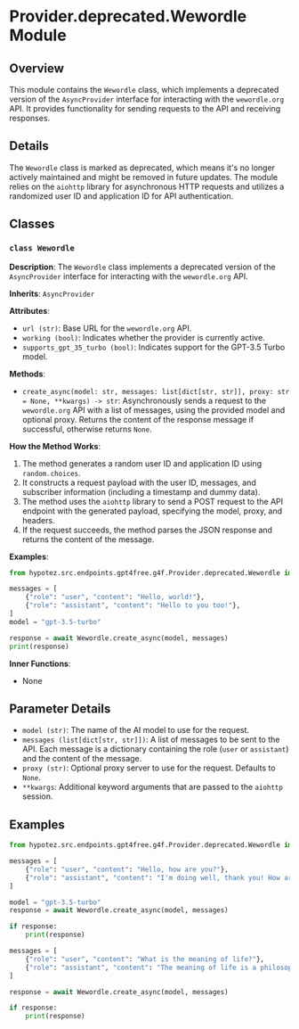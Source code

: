 # Provider.deprecated.Wewordle Module

## Overview

This module contains the `Wewordle` class, which implements a deprecated version of the `AsyncProvider` interface for interacting with the `wewordle.org` API. It provides functionality for sending requests to the API and receiving responses.

## Details

The `Wewordle` class is marked as deprecated, which means it's no longer actively maintained and might be removed in future updates. The module relies on the `aiohttp` library for asynchronous HTTP requests and utilizes a randomized user ID and application ID for API authentication.

## Classes

### `class Wewordle`

**Description**:  The `Wewordle` class implements a deprecated version of the `AsyncProvider` interface for interacting with the `wewordle.org` API.

**Inherits**:  `AsyncProvider`

**Attributes**:

- `url (str)`: Base URL for the `wewordle.org` API.
- `working (bool)`: Indicates whether the provider is currently active.
- `supports_gpt_35_turbo (bool)`: Indicates support for the GPT-3.5 Turbo model.

**Methods**:

- `create_async(model: str, messages: list[dict[str, str]], proxy: str = None, **kwargs) -> str`: Asynchronously sends a request to the `wewordle.org` API with a list of messages, using the provided model and optional proxy. Returns the content of the response message if successful, otherwise returns `None`.

**How the Method Works**:

1. The method generates a random user ID and application ID using `random.choices`.
2. It constructs a request payload with the user ID, messages, and subscriber information (including a timestamp and dummy data).
3. The method uses the `aiohttp` library to send a POST request to the API endpoint with the generated payload, specifying the model, proxy, and headers.
4. If the request succeeds, the method parses the JSON response and returns the content of the message.

**Examples**:

```python
from hypotez.src.endpoints.gpt4free.g4f.Provider.deprecated.Wewordle import Wewordle

messages = [
    {"role": "user", "content": "Hello, world!"},
    {"role": "assistant", "content": "Hello to you too!"},
]
model = "gpt-3.5-turbo"

response = await Wewordle.create_async(model, messages)
print(response)
```

**Inner Functions**:

- None

## Parameter Details

- `model (str)`: The name of the AI model to use for the request.
- `messages (list[dict[str, str]])`: A list of messages to be sent to the API. Each message is a dictionary containing the role (`user` or `assistant`) and the content of the message.
- `proxy (str)`: Optional proxy server to use for the request. Defaults to `None`.
- `**kwargs`:  Additional keyword arguments that are passed to the `aiohttp` session.

## Examples

```python
from hypotez.src.endpoints.gpt4free.g4f.Provider.deprecated.Wewordle import Wewordle

messages = [
    {"role": "user", "content": "Hello, how are you?"},
    {"role": "assistant", "content": "I'm doing well, thank you! How are you?"},
]

model = "gpt-3.5-turbo"
response = await Wewordle.create_async(model, messages)

if response:
    print(response)

messages = [
    {"role": "user", "content": "What is the meaning of life?"},
    {"role": "assistant", "content": "The meaning of life is a philosophical question that has been pondered by people for centuries. There is no one definitive answer, and what it means to each individual may vary depending on their personal beliefs and experiences."},
]

response = await Wewordle.create_async(model, messages)

if response:
    print(response)

```